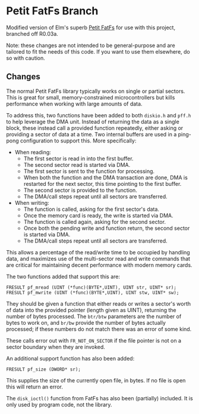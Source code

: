 Petit FatFs Branch
==================

Modified version of Elm's superb
[Petit FatFs](http://elm-chan.org/fsw/ff/00index_p.html) for use with
this project, branched off R0.03a.

Note: these changes are not intended to be general-purpose and are tailored to
fit the needs of this code. If you want to use them elsewhere, do so with
caution.

Changes
-------

The normal Petit FatFs library typically works on single or partial sectors.
This is great for small, memory-constrained microcontrollers but kills
performance when working with large amounts of data.

To address this, two functions have been added to both `diskio.h` and `pff.h`
to help leverage the DMA unit. Instead of returning the data as a single block,
these instead call a provided function repeatedly, either asking or providing a
sector of data at a time. Two internal buffers are used in a ping-pong
configuration to support this. More specifically:

* When reading:
    * The first sector is read in into the first buffer.
    * The second sector read is started via DMA.
    * The first sector is sent to the function for processing.
    * When both the function and the DMA transaction are done, DMA is
      restarted for the next sector, this time pointing to the first buffer.
    * The second sector is provided to the function.
    * The DMA/call steps repeat until all sectors are transferred.
* When writing:
    * The function is called, asking for the first sector's data.
    * Once the memory card is ready, the write is started via DMA.
    * The function is called again, asking for the second sector.
    * Once both the pending write and function return, the second sector
      is started via DMA.
    * The DMA/call steps repeat until all sectors are transferred.

This allows a percentage of the read/write time to be occupied by handling
data, and maximizes use of the multi-sector read and write commands that are
critical for maintaining decent performance with modern memory cards.

The two functions added that support this are:

```
FRESULT pf_mread (UINT (*func)(BYTE*,UINT), UINT str, UINT* sr);
FRESULT pf_mwrite (UINT (*func)(BYTE*,UINT), UINT stw, UINT* sw);
```

They should be given a function that either reads or writes a sector's worth of
data into the provided pointer (length given as UINT), returning the number of
bytes processed. The `btr/btw` parameters are the number of bytes to work on,
and `br/bw` provide the number of bytes actually processed; if these numbers
do not match there was an error of some kind.

These calls error out with `FR_NOT_ON_SECTOR` if the file pointer is not on a
sector boundary when they are invoked.

An additional support function has also been added:

```
FRESULT pf_size (DWORD* sr);
```

This supplies the size of the currently open file, in bytes. If no file is open
this will return an error.

The `disk_ioctl()` function from FatFs has also been (partially) included. It
is only used by program code, not the library.
